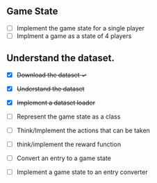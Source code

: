 ## Game State

- [ ] Implement the game state for a single player
- [ ] Implment a game as a state of 4 players

## Understand the dataset.

- [x] ~~Download the dataset ✓~~
- [x] ~~Understand the dataset~~
- [x] ~~Implement a dataset loader~~
- [ ] Represent the game state as a class
- [ ] Think/Implement the actions that can be taken
- [ ] think/implement the reward function
- [ ] Convert an entry to a game state

- [ ] Implement a game state to an entry converter
